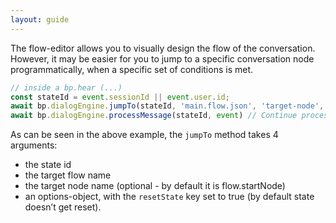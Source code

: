 ```yaml
---
layout: guide
---
```


The flow-editor allows you to visually design the flow of the conversation. However, it may be easier for you to jump to a specific conversation node programmatically, when a specific set of conditions is met. 

```js
// inside a bp.hear (...)
const stateId = event.sessionId || event.user.id;
await bp.dialogEngine.jumpTo(stateId, 'main.flow.json', 'target-node', { resetState: true })
await bp.dialogEngine.processMessage(stateId, event) // Continue processing
```

As can be seen in the above example, the `jumpTo` method takes 4 arguments:
 - the state id
 - the target flow name 
 - the target node name (optional - by default it is flow.startNode)
 - an options-object, with the `resetState` key set to true (by default state doesn’t get reset).

